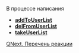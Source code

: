 
В процессе написания


* [**addToUserList**](/ph/QNext-admin-reaction-addToUserList-05-08)
* [**delFromUserList**](/ph/QNext-admin-reaction-delFromUserList-05-08)
* [**takeUserList**](/ph/QNext-admin-reaction-takeUserList-05-08)



[QNext. Перечень реакции](/ph/QNext-admin-reaction-about-05-01)